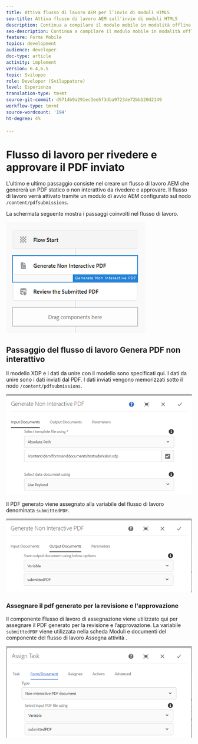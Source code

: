 ```yaml
---
title: Attiva flusso di lavoro AEM per l’invio di moduli HTML5
seo-title: Attiva flusso di lavoro AEM sull’invio di moduli HTML5
description: Continua a compilare il modulo mobile in modalità offline e invia il modulo mobile per attivare il flusso di lavoro AEM
seo-description: Continua a compilare il modulo mobile in modalità offline e invia il modulo mobile per attivare il flusso di lavoro AEM
feature: Forms Mobile
topics: development
audience: developer
doc-type: article
activity: implement
version: 6.4,6.5
topic: Sviluppo
role: Developer (Sviluppatore)
level: Esperienza
translation-type: tm+mt
source-git-commit: d9714b9a291ec3ee5f3dba9723de72bb120d2149
workflow-type: tm+mt
source-wordcount: '194'
ht-degree: 4%

---
```



# Flusso di lavoro per rivedere e approvare il PDF inviato

L’ultimo e ultimo passaggio consiste nel creare un flusso di lavoro AEM che genererà un PDF statico o non interattivo da rivedere e approvare. Il flusso di lavoro verrà attivato tramite un modulo di avvio AEM configurato sul nodo `/content/pdfsubmissions`.

La schermata seguente mostra i passaggi coinvolti nel flusso di lavoro.

![workflow](assets/workflow.PNG)

## Passaggio del flusso di lavoro Genera PDF non interattivo

Il modello XDP e i dati da unire con il modello sono specificati qui. I dati da unire sono i dati inviati dal PDF. I dati inviati vengono memorizzati sotto il nodo `/content/pdfsubmissions`.

![workflow](assets/generate-pdf1.PNG)

Il PDF generato viene assegnato alla variabile del flusso di lavoro denominata `submittedPDF`.

![workflow](assets/generate-pdf2.PNG)

### Assegnare il pdf generato per la revisione e l&#39;approvazione

Il componente Flusso di lavoro di assegnazione viene utilizzato qui per assegnare il PDF generato per la revisione e l’approvazione. La variabile `submittedPDF` viene utilizzata nella scheda Moduli e documenti del componente del flusso di lavoro Assegna attività .

![workflow](assets/assign-task.PNG)
